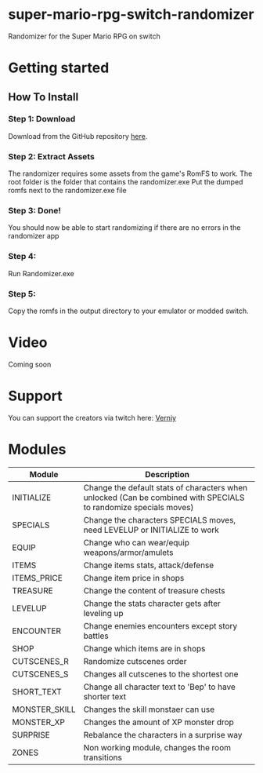 # super-mario-rpg-switch-randomizer
Randomizer for the Super Mario RPG on switch

# Getting started

## How To Install

### Step 1: Download  
Download from the GitHub repository <a href="https://github.com/verniy-hibiki/super-mario-rpg-switch-randomizer" target="_blank">here</a>.

### Step 2: Extract Assets  
The randomizer requires some assets from the game's RomFS to work. 
The root folder is the folder that contains the randomizer.exe
Put the dumped romfs next to the randomizer.exe file

### Step 3: Done!  
You should now be able to start randomizing if there are no errors in the randomizer app

### Step 4:  
Run Randomizer.exe 

### Step 5:  
Copy the romfs in the output directory to your emulator or modded switch.

# Video

Coming soon

# Support

You can support the creators via twitch here:
[Verniy](https://twitch.tv/Verniy) 

# Modules
| Module | Description |
| ------ | ----------- |
| INITIALIZE | Change the default stats of characters when unlocked (Can be combined with SPECIALS to randomize specials moves) |
| SPECIALS | Change the characters SPECIALS moves, need LEVELUP or INITIALIZE to work |
| EQUIP | Change who can wear/equip weapons/armor/amulets |
| ITEMS | Change items stats, attack/defense |
| ITEMS_PRICE | Change item price in shops |
| TREASURE | Change the content of treasure chests |
| LEVELUP | Change the stats character gets after leveling up |
| ENCOUNTER | Change enemies encounters except story battles |
| SHOP | Change which items are in shops |
| CUTSCENES_R | Randomize cutscenes order |
| CUTSCENES_S | Changes all cutscenes to the shortest one |
| SHORT_TEXT | Change all character text to 'Bep' to have shorter text  |
| MONSTER_SKILL | Changes the skill monstaer can use |
| MONSTER_XP | Changes the amount of XP monster drop |
| SURPRISE | Rebalance the characters in a surprise way |
| ZONES | Non working module, changes the room transitions|
